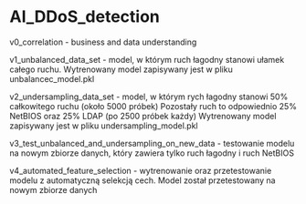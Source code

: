 # AI_DDoS_detection

v0_correlation - business and data understanding

v1_unbalanced_data_set - model, w którym ruch łagodny stanowi ułamek całego ruchu.
                            Wytrenowany model zapisywany jest w pliku unbalancec_model.pkl

v2_undersampling_data_set - model, w którym rych łagodny stanowi 50% całkowitego ruchu (około 5000 próbek)
                               Pozostały ruch to odpowiednio 25% NetBIOS oraz 25% LDAP (po 2500 próbek każdy)
                               Wytrenowany model zapisywany jest w pliku undersampling_model.pkl

v3_test_unbalanced_and_undersampling_on_new_data - testowanie modelu na nowym zbiorze danych, który zawiera tylko ruch łagodny
                               i ruch NetBIOS

v4_automated_feature_selection - wytrenowanie oraz przetestowanie modelu z automatyczną selekcją cech. Model został
                                przetestowany na nowym zbiorze danych
